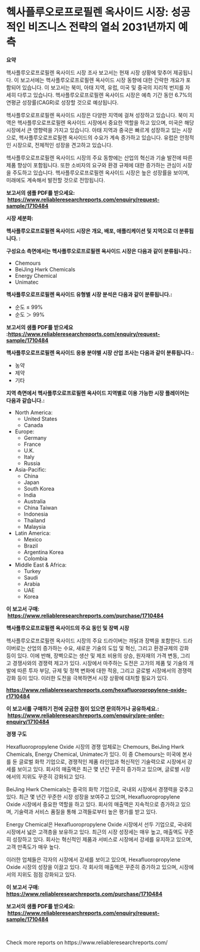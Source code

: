<p><h1>헥사플루오로프로필렌 옥사이드 시장: 성공적인 비즈니스 전략의 열쇠 2031년까지 예측</h1></p><p><strong>요약</strong></p>
<p><p>헥사플루오로프로필렌 옥사이드 시장 조사 보고서는 현재 시장 상황에 맞추어 제공됩니다. 이 보고서에는 헥사플루오로프로필렌 옥사이드 시장 동향에 대한 간략한 개요가 포함되어 있습니다. 이 보고서는 북미, 아태 지역, 유럽, 미국 및 중국의 지리적 번지를 자세히 다루고 있습니다. 헥사플루오로프로필렌 옥사이드 시장은 예측 기간 동안 6.7%의 연평균 성장률(CAGR)로 성장할 것으로 예상됩니다.</p><p>헥사플루오로프로필렌 옥사이드 시장은 다양한 지역에 걸쳐 성장하고 있습니다. 북미 지역은 헥사플루오로프로필렌 옥사이드 시장에서 중요한 역할을 하고 있으며, 미국은 해당 시장에서 큰 영향력을 가지고 있습니다. 아태 지역과 중국은 빠르게 성장하고 있는 시장으로, 헥사플루오로프로필렌 옥사이드의 수요가 계속 증가하고 있습니다. 유럽은 안정적인 시장으로, 전체적인 성장을 견고하고 있습니다.</p><p>헥사플루오로프로필렌 옥사이드 시장의 주요 동향에는 산업의 혁신과 기술 발전에 따른 제품 향상이 포함됩니다. 또한 소비자의 요구와 환경 규제에 대한 증가하는 관심이 시장을 주도하고 있습니다. 헥사플루오로프로필렌 옥사이드 시장은 높은 성장률을 보이며, 미래에도 계속해서 발전할 것으로 전망됩니다.</p></p>
<p><strong>보고서의 샘플 PDF를 받으세요: &nbsp;<a href="https://www.reliableresearchreports.com/enquiry/request-sample/1710484">https://www.reliableresearchreports.com/enquiry/request-sample/1710484</a></strong></p>
<p><strong>시장 세분화:</strong></p>
<p><strong> 헥사플루오로프로필렌 옥사이드 시장은 개요, 배포, 애플리케이션 및 지역으로 더 분류됩니다. :</strong></p>
<p><strong>구성요소 측면에서는 헥사플루오로프로필렌 옥사이드 시장은 다음과 같이 분류됩니다.:</strong></p>
<p><ul><li>Chemours</li><li>BeiJing Hwrk Chemicals</li><li>Energy Chemical</li><li>Unimatec</li></ul></p>
<p><strong> 헥사플루오로프로필렌 옥사이드 유형별 시장 분석은 다음과 같이 분류됩니다.:</strong></p>
<p><ul><li>순도 ≤ 99%</li><li>순도 ＞ 99%</li></ul></p>
<p><strong>보고서의 샘플 PDF를 받으세요 :<a href="https://www.reliableresearchreports.com/enquiry/request-sample/1710484">https://www.reliableresearchreports.com/enquiry/request-sample/1710484</a></strong></p>
<p><strong> 헥사플루오로프로필렌 옥사이드 응용 분야별 시장 산업 조사는 다음과 같이 분류됩니다.:</strong></p>
<p><ul><li>농약</li><li>제약</li><li>기타</li></ul></p>
<p><strong>지역 측면에서 헥사플루오로프로필렌 옥사이드 지역별로 이용 가능한 시장 플레이어는 다음과 같습니다.:</strong></p>
<p><ul>
    <li>
        North America:
        <ul>
            <li>United States</li>
            <li>Canada</li>
        </ul>
    </li>
    <li>
        Europe:
        <ul>
            <li>Germany</li>
            <li>France</li>
            <li>U.K.</li>
            <li>Italy</li>
            <li>Russia</li>
        </ul>
    </li>
    <li>
        Asia-Pacific:
        <ul>
            <li>China</li>
            <li>Japan</li>
            <li>South Korea</li>
            <li>India</li>
            <li>Australia</li>
            <li>China Taiwan</li>
            <li>Indonesia</li>
            <li>Thailand</li>
            <li>Malaysia</li>
        </ul>
    </li>
    <li>
        Latin America:
        <ul>
            <li>Mexico</li>
            <li>Brazil</li>
            <li>Argentina Korea</li>
            <li>Colombia</li>
        </ul>
    </li>
    <li>
        Middle East & Africa:
        <ul>
            <li>Turkey</li>
            <li>Saudi</li>
            <li>Arabia</li>
            <li>UAE</li>
            <li>Korea</li>
        </ul>
    </li>
    </ul></p>
<p><strong>이 보고서 구매: &nbsp;<a href="https://www.reliableresearchreports.com/purchase/1710484">https://www.reliableresearchreports.com/purchase/1710484</a></strong></p>
<p><strong>헥사플루오로프로필렌 옥사이드의 주요 동인 및 장벽 시장</strong></p>
<p><p>헥사플루오로프로필렌 옥사이드 시장의 주요 드라이버는 까닭과 장벽을 포함한다. 드라이버로는 산업의 증가하는 수요, 새로운 기술의 도입 및 혁신, 그리고 환경규제의 강화 등이 있다. 이에 반해, 장벽으로는 생산 및 제조 비용의 상승, 원자재의 가격 변동, 그리고 경쟁사와의 경쟁력 제고가 있다. 시장에서 마주하는 도전은 고가의 제품 및 기술의 개발에 따른 투자 부담, 규제 및 정책 변화에 대한 적응, 그리고 글로벌 시장에서의 경쟁력 강화 등이 있다. 이러한 도전을 극복하면서 시장 상황에 대처할 필요가 있다.</p></p>
<p><strong><a href="https://www.reliableresearchreports.com/hexafluoropropylene-oxide-r1710484">https://www.reliableresearchreports.com/hexafluoropropylene-oxide-r1710484</a></strong></p>
<p><strong>이 보고서를 구매하기 전에 궁금한 점이 있으면 문의하거나 공유하세요.: &nbsp;<a href="https://www.reliableresearchreports.com/enquiry/pre-order-enquiry/1710484">https://www.reliableresearchreports.com/enquiry/pre-order-enquiry/1710484</a></strong></p>
<p><strong>경쟁 구도</strong></p>
<p><p>Hexafluoropropylene Oxide 시장의 경쟁 업체로는 Chemours, BeiJing Hwrk Chemicals, Energy Chemical, Unimatec가 있다. 이 중 Chemours는 미국에 본사를 둔 글로벌 화학 기업으로, 경쟁적인 제품 라인업과 혁신적인 기술력으로 시장에서 강세를 보이고 있다. 회사의 매출액은 최근 몇 년간 꾸준히 증가하고 있으며, 글로벌 시장에서의 지위도 꾸준히 강화되고 있다.</p><p>BeiJing Hwrk Chemicals는 중국의 화학 기업으로, 국내외 시장에서 경쟁력을 갖추고 있다. 최근 몇 년간 꾸준한 시장 성장을 보여주고 있으며, Hexafluoropropylene Oxide 시장에서 중요한 역할을 하고 있다. 회사의 매출액은 지속적으로 증가하고 있으며, 기술력과 서비스 품질을 통해 고객들로부터 높은 평가를 받고 있다.</p><p>Energy Chemical은 Hexafluoropropylene Oxide 시장에서 선두 기업으로, 국내외 시장에서 넓은 고객층을 보유하고 있다. 최근의 시장 성장세는 매우 높고, 매출액도 꾸준히 성장하고 있다. 회사는 혁신적인 제품과 서비스로 시장에서 강세를 유지하고 있으며, 고객 만족도가 매우 높다.</p><p>이러한 업체들은 각자의 시장에서 강세를 보이고 있으며, Hexafluoropropylene Oxide 시장의 성장을 이끌고 있다. 각 회사의 매출액은 꾸준히 증가하고 있으며, 시장에서의 지위도 점점 강화되고 있다.</p></p>
<p><strong>이 보고서 구매: &nbsp; <a href="https://www.reliableresearchreports.com/purchase/1710484">https://www.reliableresearchreports.com/purchase/1710484</a></strong></p>
<p><strong>보고서의 샘플 PDF를 받으세요: &nbsp;<a href="https://www.reliableresearchreports.com/enquiry/request-sample/1710484">https://www.reliableresearchreports.com/enquiry/request-sample/1710484</a></strong><strong></strong></p>
<p>&nbsp;</p>
<p>Check more reports on https://www.reliableresearchreports.com/</p>
